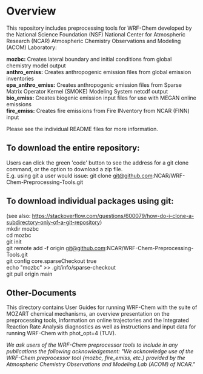 # Overview
This repository includes preprocessing tools for WRF-Chem developed by the National Science Foundation (NSF) National Center for Atmospheric Research (NCAR) Atmospheric Chemistry Observations and Modeling (ACOM) Laboratory: </br>

**mozbc:** Creates lateral boundary and initial conditions from global chemistry model output </br>
**anthro_emiss:** Creates anthropogenic emission files from global emission inventories </br>
**epa_anthro_emiss:** Creates anthropogenic emission files from Sparse Matrix Operator Kernel (SMOKE) Modeling System netcdf output  </br>
**bio_emiss:** Creates biogenic emission input files for use with MEGAN online emissions  </br>
**fire_emiss:** Creates fire emissions from Fire INventory from NCAR (FINN) input   </br>

Please see the individual README files for more information.   </br>

## **To download the entire repository:** </br>
Users can click the green 'code' button to see the address for a git clone command, or the option to download a zip file. </br>
E.g. using git a user would issue: git clone git@github.com:NCAR/WRF-Chem-Preprocessing-Tools.git </br>


## **To download individual packages using git:** </br>
(see also: https://stackoverflow.com/questions/600079/how-do-i-clone-a-subdirectory-only-of-a-git-repository) </br>
  mkdir mozbc </br>
  cd mozbc </br>
  git init </br>
  git remote add -f origin git@github.com:NCAR/WRF-Chem-Preprocessing-Tools.git </br>
  git config core.sparseCheckout true </br>
  echo "mozbc" >> .git/info/sparse-checkout  </br>
  git pull origin main </br>

## Other-Documents
This directory contains User Guides for running WRF-Chem with the suite of MOZART chemical mechanisms, an overview presentation on the preprocessing tools, information on online trajectories and the Integrated Reaction Rate Analysis diagnostics as well as instructions and input data for running WRF-Chem with phot_opt=4 (TUV).


*We ask users of the WRF-Chem preprocessor tools to include in any publications the following acknowledgement:
"We acknowledge use of the WRF-Chem preprocessor tool {mozbc, fire_emiss, etc.} provided by the Atmospheric Chemistry Observations and Modeling Lab (ACOM) of NCAR."*
